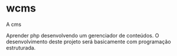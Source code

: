 # wcms
A cms 

Aprender php desenvolvendo um gerenciador de conteúdos.
O desenvolvimento deste projeto será basicamente com programação estruturada.
